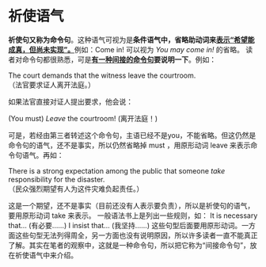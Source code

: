 # 祈使语气

**祈使句又称为命令句**。这种语气可视为是<b>条件语气中，省略助动词来<u>表示“希望能成真，但尚未实现”。</u></b>例如：Come in! 可以视为 <em>You may come in!</em> 的省略。
读者对命令句都很熟悉，可是<b><u>有一种间接的命令句</u>要说明一下</b>。例如：  
>  
The court demands that the witness leave the courtroom.  
（法官要求证人离开法庭。）  

如果法官直接对证人提出要求，他会说： 
>  
(You must) <em>Leave</em> the courtroom! (离开法庭！)  

可是，若经由第三者转述这个命令句，主语已经不是you，不能省略。但这仍然是命令句的语气，还不是事实，所以仍然省略掉 must ，用原形动词 leave 来表示命令句语气。再如：  
>  
There is a strong expectation among the public that someone <em>take</em>
responsibility for the disaster.  
（民众强烈期望有人为这件灾难负起责任。）  

这是一个期望，还不是事实（目前还没有人表示要负责），所以是祈使句的语气，要用原形动词 take 来表示。
一般语法书上是列出一些规则，如：
It is necessary that... (有必要……)
I insist that... (我坚持……)
这些句型后面要用原形动词。一方面这些句型无法列得周全，另一方面也没有说明原因，所以许多读者一直不能真正了解。其实在笔者的观察中，这就是一种命令句，所以把它称为“间接命令句”，放在祈使语气中来介绍。